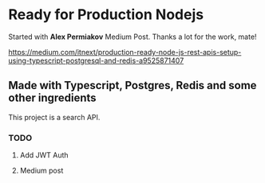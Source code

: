 # Ready for Production Nodejs

Started with **Alex Permiakov** Medium Post. Thanks a lot for the work, mate!

https://medium.com/itnext/production-ready-node-js-rest-apis-setup-using-typescript-postgresql-and-redis-a9525871407

## Made with Typescript, Postgres, Redis and some other ingredients

This project is a search API.

### TODO

1. Add JWT Auth

2. Medium post
